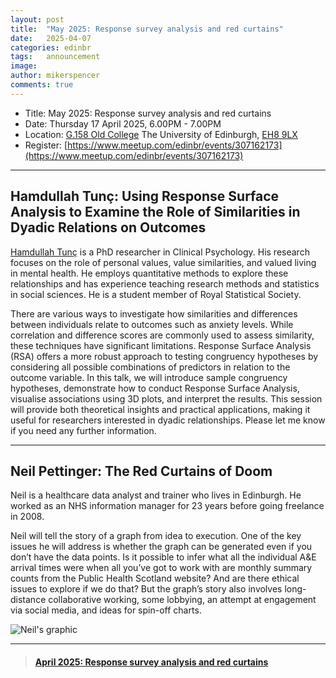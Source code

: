 ```yaml
---
layout: post
title:  "May 2025: Response survey analysis and red curtains"
date:   2025-04-07
categories: edinbr
tags:   announcement
image:
author: mikerspencer
comments: true
---
```




* Title: May 2025: Response survey analysis and red curtains
* Date: Thursday 17 April 2025, 6.00PM - 7.00PM
* Location: [G.158 Old College](https://www.bookablerooms.is.ed.ac.uk/room/0001_00_G.158) The University of Edinburgh, [EH8 9LX](https://www.openstreetmap.org/way/225612576)
* Register: [https://www.meetup.com/edinbr/events/307162173](https://www.meetup.com/edinbr/events/307162173)

---
 
## Hamdullah Tunç: Using Response Surface Analysis to Examine the Role of Similarities in Dyadic Relations on Outcomes
 
[Hamdullah Tunç](https://edwebprofiles.ed.ac.uk/profile/hamdullahtunc) is a PhD researcher in Clinical Psychology. His research focuses on the role of personal values, value similarities, and valued living in mental health. He employs quantitative methods to explore these relationships and has experience teaching research methods and statistics in social sciences. He is a student member of Royal Statistical Society.
 
There are various ways to investigate how similarities and differences between individuals relate to outcomes such as anxiety levels. While correlation and difference scores are commonly used to assess similarity, these techniques have significant limitations.
Response Surface Analysis (RSA) offers a more robust approach to testing congruency hypotheses by considering all possible combinations of predictors in relation to the outcome variable.
In this talk, we will introduce sample congruency hypotheses, demonstrate how to conduct Response Surface Analysis, visualise associations using 3D plots, and interpret the results. This session will provide both theoretical insights and practical applications, making it useful for researchers interested in dyadic relationships.
Please let me know if you need any further information.
 
---

## Neil Pettinger: The Red Curtains of Doom
 
Neil is a healthcare data analyst and trainer who lives in Edinburgh. He worked as an NHS information manager for 23 years before going freelance in 2008.

Neil will tell the story of a graph from idea to execution. One of the key issues he will address is whether the graph can be generated even if you don’t have the data points. Is it possible to infer what all the individual A&E arrival times were when all you’ve got to work with are monthly summary counts from the Public Health Scotland website? And are there ethical issues to explore if we do that? But the graph’s story also involves long-distance collaborative working, some lobbying, an attempt at engagement via social media, and ideas for spin-off charts.

![Neil's graphic](/EdinbR.github.io/assets/images/red_curtain.png)

---



<blockquote class="embedly-card"><h4><a href="https://www.meetup.com/edinbr/events/307162173">April 2025: Response survey analysis and red curtains</a></h4></blockquote><script async src="//cdn.embedly.com/widgets/platform.js" charset="UTF-8"></script>

<br/>

